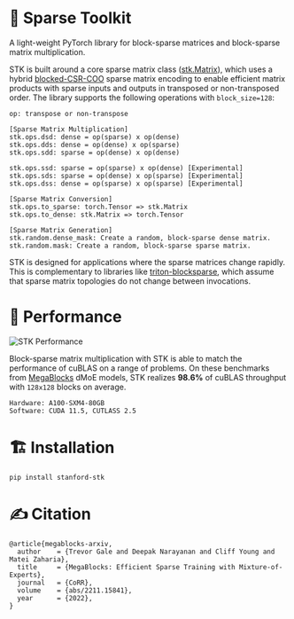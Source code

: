 # :abacus: Sparse Toolkit

A light-weight PyTorch library for block-sparse matrices and block-sparse matrix multiplication.

STK is built around a core sparse matrix class ([stk.Matrix](stk/matrix.py)), which uses a hybrid [blocked-CSR-COO](https://arxiv.org/abs/2211.15841) sparse matrix encoding to enable efficient matrix products with sparse inputs and outputs in transposed or non-transposed order. The library supports the following operations with `block_size=128`:

```
op: transpose or non-transpose

[Sparse Matrix Multiplication]
stk.ops.dsd: dense = op(sparse) x op(dense)
stk.ops.dds: dense = op(dense) x op(sparse)
stk.ops.sdd: sparse = op(dense) x op(dense)

stk.ops.ssd: sparse = op(sparse) x op(dense) [Experimental]
stk.ops.sds: sparse = op(dense) x op(sparse) [Experimental]
stk.ops.dss: dense = op(sparse) x op(sparse) [Experimental]

[Sparse Matrix Conversion]
stk.ops.to_sparse: torch.Tensor => stk.Matrix
stk.ops.to_dense: stk.Matrix => torch.Tensor

[Sparse Matrix Generation]
stk.random.dense_mask: Create a random, block-sparse dense matrix.
stk.random.mask: Create a random, block-sparse sparse matrix.
```

STK is designed for applications where the sparse matrices change rapidly. This is complementary to libraries like [triton-blocksparse](https://github.com/ptillet/torch-blocksparse), which assume that sparse matrix topologies do not change between invocations.

# :rocket: Performance

![STK Performance](media/block_sparse_matmul_benchmarks.png)

Block-sparse matrix multiplication with STK is able to match the performance of cuBLAS on a range of problems. On these benchmarks from [MegaBlocks](https://github.com/stanford-futuredata/megablocks) dMoE models, STK realizes **98.6%** of cuBLAS throughput with `128x128` blocks on average.

```
Hardware: A100-SXM4-80GB
Software: CUDA 11.5, CUTLASS 2.5
```

# :building_construction: Installation

`pip install stanford-stk`

# :writing_hand: Citation

```
@article{megablocks-arxiv,
  author    = {Trevor Gale and Deepak Narayanan and Cliff Young and Matei Zaharia},
  title     = {MegaBlocks: Efficient Sparse Training with Mixture-of-Experts},
  journal   = {CoRR},
  volume    = {abs/2211.15841},
  year      = {2022},
}
```
